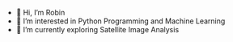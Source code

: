 - 👋 Hi, I’m Robin
- 👀 I’m interested in Python Programming and Machine Learning
- 🌱 I’m currently exploring Satellite Image Analysis

<!---
robinjacobroy/robinjacobroy is a ✨ special ✨ repository because its `README.md` (this file) appears on your GitHub profile.
You can click the Preview link to take a look at your changes.
--->
